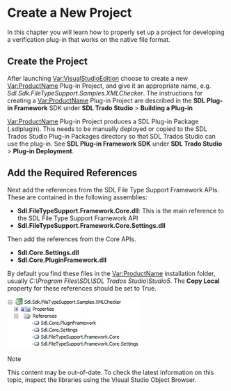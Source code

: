 Create a New Project
===

In this chapter you will learn how to properly set up a project for developing a verification plug-in that works on the native file format.

Create the Project
--

After launching <Var:VisualStudioEdition> choose to create a new <Var:ProductName> Plug-in Project, and give it an appropriate name, e.g. *Sdl.Sdk.FileTypeSupport.Samples.XMLChecker*. The instructions for creating a <Var:ProductName> Plug-in Project are described in the **SDL Plug-in Framework** SDK under **SDL Trado Studio** > **Building a Plug-in**

<Var:ProductName> Plug-in Project produces a SDL Plug-in Package (.sdlplugin). This needs to be manually deployed or copied to the SDL Trados Studio Plug-in Packages directory so that SDL Trados Studio can use the plug-in. See **SDL Plug-in Framework SDK** under **SDL Trado Studio** > **Plug-in Deployment**.

Add the Required References
--

Next add the references from the SDL File Type Support Framework APIs. These are contained in the following assemblies:

* **Sdl.FileTypeSupport.Framework.Core.dll**: This is the main reference to the SDL File Type Support Framework API
* **Sdl.FileTypeSupport.Framework.Core.Settings.dll**

Then add the references from the Core APIs.
* **Sdl.Core.Settings.dll**
* **Sdl.Core.PluginFramework.dll**

By default you find these files in the <Var:ProductName> installation folder, usually *C:\Program Files\SDL\SDL Trados Studio\Studio5*. The **Copy Local** property for these references should be set to True.

![NativeVerifierReferences](images/NativeVerifierReferences.jpg)

>[!NOTE]
>
> This content may be out-of-date. To check the latest information on this topic, inspect the libraries using the Visual Studio Object Browser.